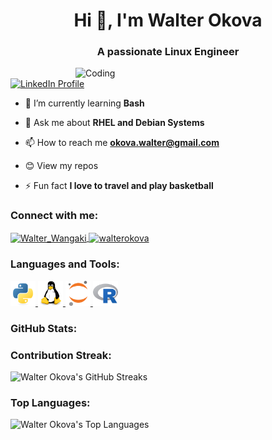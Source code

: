 <h1 align="center">Hi 👋, I'm Walter Okova</h1>
<h3 align="center">A passionate Linux Engineer</h3>
<img align="right" alt="Coding" width="400" src="https://miro.medium.com/max/1360/0*7Q3yvSIv_t0ioJ-Z.gif">


<a href="https://www.linkedin.com/in/walterokova/" target="_blank" rel="noreferrer">
  <img src="https://img.shields.io/badge/LinkedIn-0077B5?style=for-the-badge&logo=linkedin&logoColor=white" alt="LinkedIn Profile" />
</a>

- 🌱 I’m currently learning **Bash**

- 💬 Ask me about **RHEL and Debian Systems**

- 📫 How to reach me **okova.walter@gmail.com**

- 😊 View my repos

- ⚡ Fun fact **I love to travel and play basketball**

<h3 align="left">Connect with me:</h3>
<p align="left">
<a href="https://x.com/Walter_Wangaki" target="_blank" rel="noreferrer">
  <img align="center" src="https://cdn.simpleicons.org/x/000000" alt="Walter_Wangaki" height="30" width="40" />
</a>
   <a href="https://www.linkedin.com/in/walterokova/" target="_blank" rel="noreferrer">
    <img align="center" src="https://raw.githubusercontent.com/rahuldkjain/github-profile-readme-generator/master/src/images/icons/Social/linked-in-alt.svg" alt="walterokova" height="30" width="40" />
  </a>
</p>
</p>

<h3 align="left">Languages and Tools:</h3>
<p align="left"> 
  <a href="https://www.python.org" target="_blank" rel="noreferrer"> 
    <img src="https://raw.githubusercontent.com/devicons/devicon/master/icons/python/python-original.svg" alt="python" width="40" height="40"/> 
  </a> 
  <a href="https://www.linux.org/" target="_blank" rel="noreferrer"> 
    <img src="https://raw.githubusercontent.com/devicons/devicon/master/icons/linux/linux-original.svg" alt="linux" width="40" height="40"/> 
  </a> 
  <a href="https://jupyter.org/" target="_blank" rel="noreferrer"> 
    <img src="https://raw.githubusercontent.com/devicons/devicon/master/icons/jupyter/jupyter-original.svg" alt="jupyter" width="40" height="40"/> 
  </a> 
  <a href="https://www.r-project.org/" target="_blank" rel="noreferrer"> 
    <img src="https://raw.githubusercontent.com/devicons/devicon/master/icons/r/r-original.svg" alt="r" width="40" height="40"/> 
  </a> 
</p>
<h3 align="left">GitHub Stats:</h3>

<h3 align="left">Contribution Streak:</h3>
<p align="left">
  <img src="https://github-readme-streak-stats.herokuapp.com/?user=ovawal&theme=default&hide_border=false" alt="Walter Okova's GitHub Streaks" />
</p>

<h3 align="left">Top Languages:</h3>
<p align="centre">
  <img src="https://github-readme-stats.vercel.app/api/top-langs/?username=ovawal&layout=compact&theme=default&hide_border=false" alt="Walter Okova's Top Languages" />
</p>
